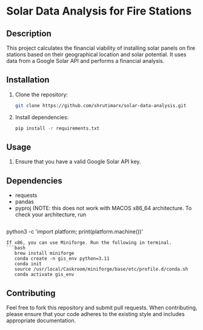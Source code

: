 # Solar Data Analysis for Fire Stations

## Description
This project calculates the financial viability of installing solar panels on fire stations based on their geographical location and solar potential. It uses data from a Google Solar API and performs a financial analysis.

## Installation

1. Clone the repository:
   ```bash
   git clone https://github.com/shrutimarx/solar-data-analysis.git
   ```
2. Install dependencies:
   ```bash
   pip install -r requirements.txt
   ```

## Usage
1. Ensure that you have a valid Google Solar API key.

## Dependencies
- requests
- pandas
- pyproj (NOTE: this does not work with MACOS x86_64 architecture. To check your architecture, run
  ```bash
python3 -c 'import platform; print(platform.machine())'
```
If x86, you can use Miniforge. Run the following in terminal.
```bash
   brew install miniforge
   conda create -n gis_env python=3.11
   conda init
   source /usr/local/Caskroom/miniforge/base/etc/profile.d/conda.sh
   conda activate gis_env
   ```


## Contributing
Feel free to fork this repository and submit pull requests. When contributing, please ensure that your code adheres to the existing style and includes appropriate documentation.
